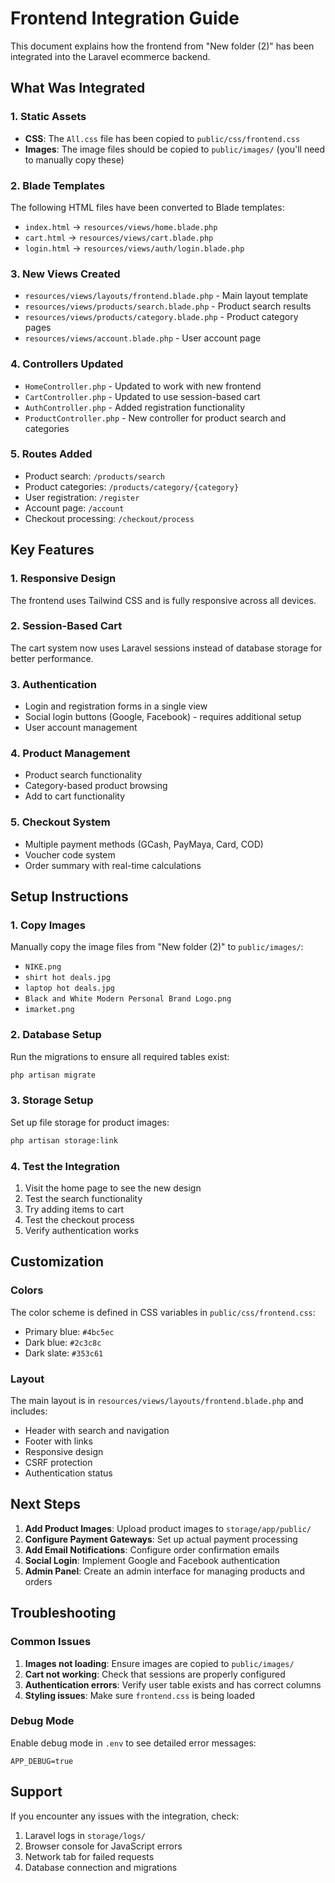 # Frontend Integration Guide

This document explains how the frontend from "New folder (2)" has been integrated into the Laravel ecommerce backend.

## What Was Integrated

### 1. Static Assets
- **CSS**: The `All.css` file has been copied to `public/css/frontend.css`
- **Images**: The image files should be copied to `public/images/` (you'll need to manually copy these)

### 2. Blade Templates
The following HTML files have been converted to Blade templates:

- `index.html` → `resources/views/home.blade.php`
- `cart.html` → `resources/views/cart.blade.php`
- `login.html` → `resources/views/auth/login.blade.php`

### 3. New Views Created
- `resources/views/layouts/frontend.blade.php` - Main layout template
- `resources/views/products/search.blade.php` - Product search results
- `resources/views/products/category.blade.php` - Product category pages
- `resources/views/account.blade.php` - User account page

### 4. Controllers Updated
- `HomeController.php` - Updated to work with new frontend
- `CartController.php` - Updated to use session-based cart
- `AuthController.php` - Added registration functionality
- `ProductController.php` - New controller for product search and categories

### 5. Routes Added
- Product search: `/products/search`
- Product categories: `/products/category/{category}`
- User registration: `/register`
- Account page: `/account`
- Checkout processing: `/checkout/process`

## Key Features

### 1. Responsive Design
The frontend uses Tailwind CSS and is fully responsive across all devices.

### 2. Session-Based Cart
The cart system now uses Laravel sessions instead of database storage for better performance.

### 3. Authentication
- Login and registration forms in a single view
- Social login buttons (Google, Facebook) - requires additional setup
- User account management

### 4. Product Management
- Product search functionality
- Category-based product browsing
- Add to cart functionality

### 5. Checkout System
- Multiple payment methods (GCash, PayMaya, Card, COD)
- Voucher code system
- Order summary with real-time calculations

## Setup Instructions

### 1. Copy Images
Manually copy the image files from "New folder (2)" to `public/images/`:
- `NIKE.png`
- `shirt hot deals.jpg`
- `laptop hot deals.jpg`
- `Black and White Modern Personal Brand Logo.png`
- `imarket.png`

### 2. Database Setup
Run the migrations to ensure all required tables exist:
```bash
php artisan migrate
```

### 3. Storage Setup
Set up file storage for product images:
```bash
php artisan storage:link
```

### 4. Test the Integration
1. Visit the home page to see the new design
2. Test the search functionality
3. Try adding items to cart
4. Test the checkout process
5. Verify authentication works

## Customization

### Colors
The color scheme is defined in CSS variables in `public/css/frontend.css`:
- Primary blue: `#4bc5ec`
- Dark blue: `#2c3c8c`
- Dark slate: `#353c61`

### Layout
The main layout is in `resources/views/layouts/frontend.blade.php` and includes:
- Header with search and navigation
- Footer with links
- Responsive design
- CSRF protection
- Authentication status

## Next Steps

1. **Add Product Images**: Upload product images to `storage/app/public/`
2. **Configure Payment Gateways**: Set up actual payment processing
3. **Add Email Notifications**: Configure order confirmation emails
4. **Social Login**: Implement Google and Facebook authentication
5. **Admin Panel**: Create an admin interface for managing products and orders

## Troubleshooting

### Common Issues

1. **Images not loading**: Ensure images are copied to `public/images/`
2. **Cart not working**: Check that sessions are properly configured
3. **Authentication errors**: Verify user table exists and has correct columns
4. **Styling issues**: Make sure `frontend.css` is being loaded

### Debug Mode
Enable debug mode in `.env` to see detailed error messages:
```
APP_DEBUG=true
```

## Support

If you encounter any issues with the integration, check:
1. Laravel logs in `storage/logs/`
2. Browser console for JavaScript errors
3. Network tab for failed requests
4. Database connection and migrations
